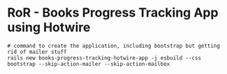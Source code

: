 # RoR - Books Progress Tracking App using Hotwire

```
# command to create the application, including bootstrap but getting rid of mailer stuff
rails new books-progress-tracking-hotwire-app -j esbuild --css bootstrap --skip-action-mailer --skip-action-mailbox
```
